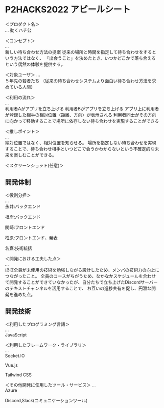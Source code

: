 # P2HACKS2022 アピールシート 

＜プロダクト名＞  
... 
動くハチ公

＜コンセプト＞  
...  
新しい待ち合わせ方法の提案
従来の場所と時間を指定して待ち合わせをするという方法ではなく、
「出会うこと」を決めたとき、いつかどこかで落ち合えるという偶然の体験を提供する。

＜対象ユーザ＞
...  
５年先の若者たち
（従来の待ち合わせシステムより面白い待ち合わせ方法を求めている人間）

＜利用の流れ＞  
...  
利用者Aがアプリを立ち上げる
利用者Bがアプリを立ち上げる
アプリ上に利用者が登録した相手の相対位置（距離、方向）が表示される
利用者同士がその方向に向かって移動することで場所に依存しない待ち合わせを実現することができる

＜推しポイント＞  
...  
絶対位置ではなく、相対位置を知らせる。
場所を指定しない待ち合わせを実現することで、待ち合わせ相手といつどこで会うかわからないという不確定的な未来を楽しむことができる。

＜スクリーンショット(任意)＞  

## 開発体制  

＜役割分担＞  
...  
永井:バックエンド

根岸:バックエンド

関崎:フロントエンド

柏原:フロントエンド、発表

名嘉:技術統括

＜開発における工夫した点＞  
...  
ほぼ全員が未使用の技術を勉強しながら設計したため、メンバの技術力の向上につながったこと。
全員のコースがちがうため、なかなかスケジュールを合わせて開発することができていなかったが、自分たちで立ち上げたDiscordサーバーのテキストチャンネルを活用することで、
お互いの進捗共有を促し、円滑な開発を進めた点。

## 開発技術 

＜利用したプログラミング言語＞  
...  
JavaScript


＜利用したフレームワーク・ライブラリ＞  
...  
Socket.IO

Vue.js

Tailwind CSS

＜その他開発に使用したツール・サービス＞
...  
Azure

Discord,Slack(コミュニケーションツール)
